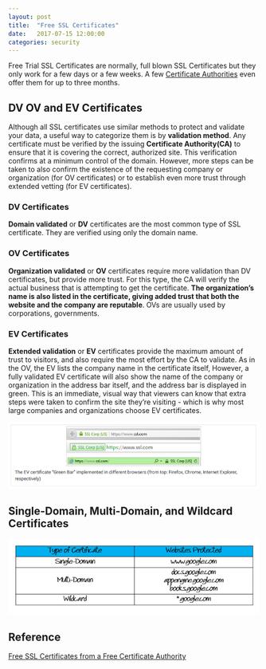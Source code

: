 ```yaml
---
layout: post
title:  "Free SSL Certificates"
date:   2017-07-15 12:00:00
categories: security
---
```


Free Trial SSL Certificates are normally, full blown SSL Certificates but they only work for a few days or a few weeks. A few [Certificate Authorities](https://www.sslshopper.com/article-free-ssl-certificates-from-a-free-certificate-authority.html) even offer them for up to three months.

## DV OV and EV Certificates

Although all SSL certificates use similar methods to protect and validate your data, a useful way to categorize them is by **validation method**. Any certificate must be verified by the issuing **Certificate Authority(CA)** to ensure that it is covering the correct, authorized site. This verification confirms at a minimum control of the domain. However, more steps can be taken to also confirm the existence of the requesting company or organization (for OV certificates) or to establish even more trust through extended vetting (for EV certificates).

### DV Certificates

**Domain validated** or **DV** certificates are the most common type of SSL certificate. They are verified using only the domain name.

### OV Certificates

**Organization validated** or **OV** certificates require more validation than DV certificates, but provide more trust. For this type, the CA will verify the actual business that is attempting to get the certificate. **The organization’s name is also listed in the certificate, giving added trust that both the website and the company are reputable**. OVs are usually used by corporations, governments.

### EV Certificates

**Extended validation** or **EV** certificates provide the maximum amount of trust to visitors, and also require the most effort by the CA to validate. As in the OV, the EV lists the company name in the certificate itself, However, a fully validated EV certificate will also show the name of the company or organization in the address bar itself, and the address bar is displayed in green. This is an immediate, visual way that viewers can know that extra steps were taken to confirm the site they’re visiting - which is why most large companies and organizations choose EV certificates.

![ev-certificate](/images/security/ev-certificate.png)

## Single-Domain, Multi-Domain, and Wildcard Certificates

![single-multi-wildcard-certificate](/images/security/single-multi-wildcard-certificate.png)

## Reference

[Free SSL Certificates from a Free Certificate Authority](https://www.sslshopper.com/article-free-ssl-certificates-from-a-free-certificate-authority.html)
